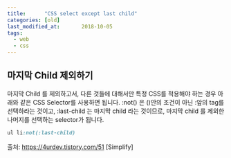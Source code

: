 ```yaml
---
title:      "CSS select except last child"
categories: [old]
last_modified_at:       2018-10-05
tags:
  - web
  - css
---
```


## 마지막 Child 제외하기

마지막 Child 를 제외하고서, 다른 것들에 대해서만 특정 CSS를 적용해야 하는 경우 아래와 같은 CSS Selector를 사용하면 됩니다. :not() 은 ()안의 조건이 아닌 :앞의 tag를 선택하라는 것이고, :last-child 는 마지막 child 라는 것이므로, 마지막 child 를 제외한 나머지를 선택하는 selector가 됩니다.

```css
ul li:not(:last-child)
```

출처: https://4urdev.tistory.com/51 [Simplify]